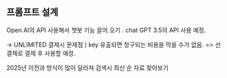 
<h2>프롬프트 설계</h2>

 Open AI의 API 사용해서 챗봇 기능 끌어 오기 . 
 chat GPT 3.5의 API 사용 예정. 
 
-> UNLIMITED 결제시 문제점 ) key 유출되면 청구되는 비용을 막을 수가 없음. 
=> 선결제로 결제 후 사용할 예정. 

2025년 이전과 방식이 많이 달라져 검색시 최신 순 자료 찾아보기 


 


